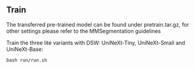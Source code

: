 ## Train

The transferred pre-trained model can be found under pretrain.tar.gz, for other settings please refer to the MMSegmentation guidelines

Train the three lite variants with DSW: UniNeXt-Tiny, UniNeXt-Small and UniNeXt-Base:
```
bash run/run.sh
```